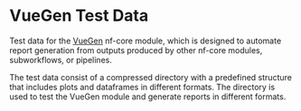 # VueGen Test Data 

Test data for the [VueGen](https://github.com/Multiomics-Analytics-Group/vuegen) nf-core module, which is designed to automate report generation from outputs produced by other nf-core modules, subworkflows, or pipelines.

The test data consist of a compressed directory with a predefined structure that includes plots and dataframes in different formats. The directory is used to test the VueGen module and generate reports in different formats.

